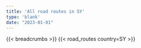 ```yaml
---
title: 'All road routes in SY'
type: 'blank'
date: "2023-01-01"
---
```


{{< breadcrumbs >}}
{{< road_routes country=SY >}}
